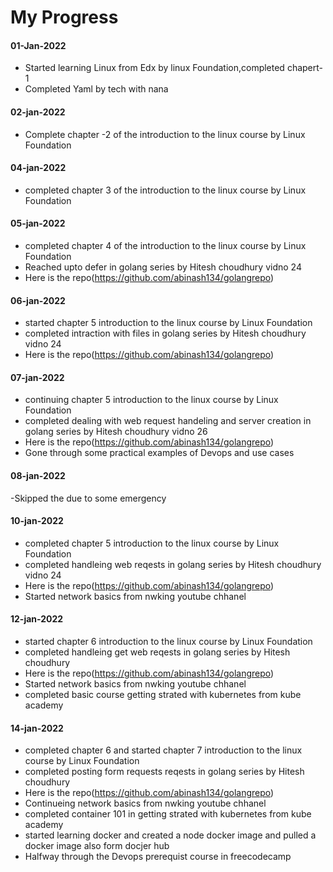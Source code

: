 # My Progress

#### 01-Jan-2022

- Started learning Linux from Edx by linux Foundation,completed chapert-1
- Completed Yaml by tech with nana

#### 02-jan-2022

- Complete chapter -2 of the introduction to the linux course by Linux Foundation

#### 04-jan-2022

- completed chapter 3 of the introduction to the linux course by Linux Foundation

#### 05-jan-2022

- completed chapter 4 of the introduction to the linux course by Linux Foundation
- Reached upto defer in golang series by Hitesh choudhury vidno 24
- Here is the repo(https://github.com/abinash134/golangrepo)

#### 06-jan-2022

- started chapter 5 introduction to the linux course by Linux Foundation
- completed intraction with files in golang series by Hitesh choudhury vidno 24
- Here is the repo(https://github.com/abinash134/golangrepo)

#### 07-jan-2022

- continuing chapter 5 introduction to the linux course by Linux Foundation
- completed dealing with web request handeling and server creation in golang series by Hitesh choudhury vidno 26
- Here is the repo(https://github.com/abinash134/golangrepo)
- Gone through some practical examples of Devops and use cases

#### 08-jan-2022

-Skipped the due to some emergency

#### 10-jan-2022

- completed chapter 5 introduction to the linux course by Linux Foundation
- completed handleing web reqests in golang series by Hitesh choudhury vidno 24
- Here is the repo(https://github.com/abinash134/golangrepo)
- Started network basics from nwking youtube chhanel

#### 12-jan-2022

- started chapter 6 introduction to the linux course by Linux Foundation
- completed handleing get web reqests in golang series by Hitesh choudhury
- Here is the repo(https://github.com/abinash134/golangrepo)
- Started network basics from nwking youtube chhanel
- completed basic course getting strated with kubernetes from kube academy

#### 14-jan-2022

- completed chapter 6 and started chapter 7 introduction to the linux course by Linux Foundation
- completed posting form requests reqests in golang series by Hitesh choudhury
- Here is the repo(https://github.com/abinash134/golangrepo)
- Continueing network basics from nwking youtube chhanel
- completed container 101 in getting strated with kubernetes from kube academy
- started learning docker and created a node docker image and pulled a docker image also form docjer hub
- Halfway through the Devops prerequist course in freecodecamp
